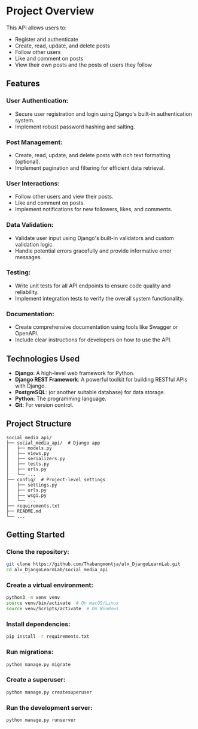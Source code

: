 # Project Overview

This API allows users to:

- Register and authenticate
- Create, read, update, and delete posts
- Follow other users
- Like and comment on posts
- View their own posts and the posts of users they follow

## Features

### User Authentication:
- Secure user registration and login using Django's built-in authentication system.
- Implement robust password hashing and salting.

### Post Management:
- Create, read, update, and delete posts with rich text formatting (optional).
- Implement pagination and filtering for efficient data retrieval.

### User Interactions:
- Follow other users and view their posts.
- Like and comment on posts.
- Implement notifications for new followers, likes, and comments.

### Data Validation:
- Validate user input using Django's built-in validators and custom validation logic.
- Handle potential errors gracefully and provide informative error messages.

### Testing:
- Write unit tests for all API endpoints to ensure code quality and reliability.
- Implement integration tests to verify the overall system functionality.

### Documentation:
- Create comprehensive documentation using tools like Swagger or OpenAPI.
- Include clear instructions for developers on how to use the API.

## Technologies Used

- **Django**: A high-level web framework for Python.
- **Django REST Framework**: A powerful toolkit for building RESTful APIs with Django.
- **PostgreSQL**: (or another suitable database) for data storage.
- **Python**: The programming language.
- **Git**: For version control.

## Project Structure

```plaintext
social_media_api/
├── social_media_api/  # Django app
│   ├── models.py
│   ├── views.py
│   ├── serializers.py
│   ├── tests.py
│   ├── urls.py
│   └── ...
├── config/  # Project-level settings
│   ├── settings.py
│   ├── urls.py
│   ├── wsgi.py
│   └── ...
├── requirements.txt
├── README.md
└── ...
```

## Getting Started

### Clone the repository:

```bash
git clone https://github.com/Thabangmontja/alx_DjangoLearnLab.git
cd alx_DjangoLearnLab/social_media_api
```

### Create a virtual environment:

```bash
python3 -m venv venv
source venv/bin/activate  # On macOS/Linux
source venv/Scripts/activate  # On Windows
```

### Install dependencies:

```bash
pip install -r requirements.txt
```

### Run migrations:

```bash
python manage.py migrate
```

### Create a superuser:

```bash
python manage.py createsuperuser
```

### Run the development server:

```bash
python manage.py runserver
